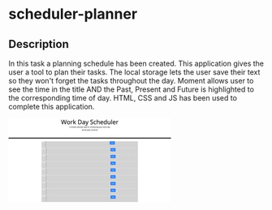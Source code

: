 # scheduler-planner

## Description 
In this task a planning schedule has been created. This application gives the user a tool to plan their tasks. The local storage lets the user save their text so they won't forget the tasks throughout the day. Moment allows user to see the time in the title AND the Past, Present and Future is highlighted to the corresponding time of day. HTML, CSS and JS has been used to complete this application. 

![Photo of schedule planner website ](./work-scheduler.jpeg)
